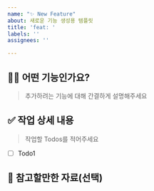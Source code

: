 ```yaml
---
name: "✨ New Feature"
about: 새로운 기능 생성용 템플릿
title: 'feat: '
labels: ''
assignees: ''

---
```


## 👷‍♂️ 어떤 기능인가요?

> 추가하려는 기능에 대해 간결하게 설명해주세요

## ✅ 작업 상세 내용

> 작업할 Todos를 적어주세요

- [ ] Todo1

## 📁 참고할만한 자료(선택)
